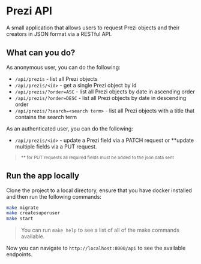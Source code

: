 # Prezi API

A small application that allows users to request Prezi objects and 
their creators in JSON format via a RESTful API.

## What can you do?

As anonymous user, you can do the following:

- `/api/prezis` - list all Prezi objects
- `/api/prezis/<id>` - get a single Prezi object by id
- `/api/prezis/?order=ASC` - list all Prezi objects by date in ascending order
- `/api/prezis/?order=DESC` - list all Prezi objects by date in descending order
- `/api/prezis/?search=<search term>` - list all Prezi objects with a title that
 contains the search term


As an authenticated user, you can do the following:

- `/api/prezis/<id>` - update a Prezi field via a PATCH request or **update 
multiple fields via a PUT request.

> <sub>** for PUT requests all required fields must be added to the json 
data sent</sub>

## Run the app locally

Clone the project to a local directory, ensure that you have docker installed 
and then run the following commands:

```bash
make migrate
make createsuperuser
make start
```

> You can run `make help` to see a list of all of the make commands available.

Now you can navigate to `http://localhost:8000/api` to see the available endpoints.
